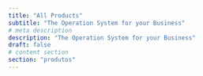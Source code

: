 ```yaml
---
title: "All Products"
subtitle: "The Operation System for your Business"
# meta description
description: "The Operation System for your Business"
draft: false
# content section
section: "produtos"
---
```


